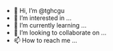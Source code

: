 - 👋 Hi, I’m @tghcgu
- 👀 I’m interested in ...
- 🌱 I’m currently learning ...
- 💞️ I’m looking to collaborate on ...
- 📫 How to reach me ...

<!---
tghcgu/tghcgu is a ✨ special ✨ repository because its `README.md` (this file) appears on your GitHub profile.
You can click the Preview link to take a look at your changes.
--->
